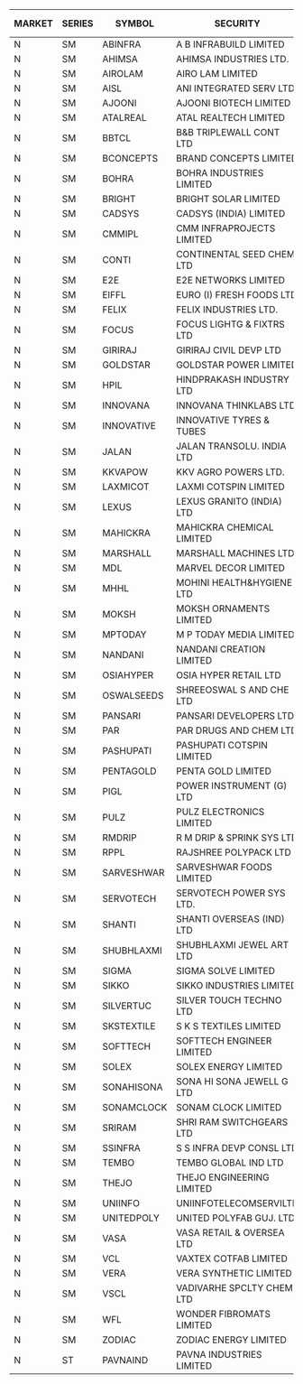 


| MARKET | SERIES | SYMBOL | SECURITY | PREV CL PR | OPEN PRICE | HIGH PRICE | LOW PRICE | CLOSE PRICE | NET TRDVAL | NET TRDQTY | CORP IND | HI 52 WK | LO 52 WK |
| ----- | ----- | ----- | ----- | ----- | ----- | ----- | ----- | ----- | ----- | ----- | ----- | ----- | ----- |
| N | SM | ABINFRA | A B INFRABUILD LIMITED | 6.95 | 6.65 | 6.65 | 6.65 | 6.65 | 26600.00 | 4000 |  | 10.85 | 5.00 |
| N | SM | AHIMSA | AHIMSA INDUSTRIES LTD. | 19.70 | 16.00 | 19.85 | 16.00 | 19.85 | 215100.00 | 12000 |  | 25.00 | 16.00 |
| N | SM | AIROLAM | AIRO LAM LIMITED | 27.10 | 29.50 | 30.00 | 29.50 | 30.00 | 178500.00 | 6000 |  | 36.00 | 14.45 |
| N | SM | AISL | ANI INTEGRATED SERV LTD. | 34.75 | 36.40 | 36.40 | 34.05 | 34.90 | 1213320.00 | 34800 |  | 36.40 | 14.30 |
| N | SM | AJOONI | AJOONI BIOTECH LIMITED | 31.10 | 31.00 | 31.80 | 31.00 | 31.80 | 1663833.60 | 53328 |  | 36.50 | 6.35 |
| N | SM | ATALREAL | ATAL REALTECH LIMITED | 34.60 | 36.00 | 36.00 | 36.00 | 36.00 | 57600.00 | 1600 |  | 51.00 | 33.70 |
| N | SM | BBTCL | B&B TRIPLEWALL CONT LTD | 67.10 | 68.75 | 68.75 | 68.75 | 68.75 | 206250.00 | 3000 |  | 72.60 | 27.20 |
| N | SM | BCONCEPTS | BRAND CONCEPTS LIMITED | 25.80 | 27.05 | 27.05 | 26.95 | 26.95 | 648900.00 | 24000 |  | 32.05 | 13.70 |
| N | SM | BOHRA | BOHRA INDUSTRIES LIMITED | 1.30 | 1.35 | 1.35 | 1.35 | 1.35 | 2700.00 | 2000 |  | 2.00 | .35 |
| N | SM | BRIGHT | BRIGHT SOLAR LIMITED | 12.70 | 12.50 | 12.60 | 12.10 | 12.50 | 486900.00 | 39000 |  | 15.55 | 4.70 |
| N | SM | CADSYS | CADSYS (INDIA) LIMITED | 21.00 | 22.00 | 22.05 | 21.75 | 21.75 | 219200.00 | 10000 |  | 26.70 | 15.50 |
| N | SM | CMMIPL | CMM INFRAPROJECTS LIMITED | 3.85 | 4.00 | 4.00 | 3.70 | 3.95 | 140700.00 | 36000 |  | 5.75 | 2.25 |
| N | SM | CONTI | CONTINENTAL SEED CHEM LTD | 6.20 | 6.20 | 6.20 | 6.20 | 6.20 | 20664.60 | 3333 |  | 23.80 | 5.55 |
| N | SM | E2E | E2E NETWORKS LIMITED | 40.80 | 40.80 | 40.80 | 40.80 | 40.80 | 81600.00 | 2000 |  | 61.30 | 13.30 |
| N | SM | EIFFL | EURO (I) FRESH FOODS LTD | 97.95 | 88.70 | 100.45 | 88.70 | 90.30 | 880440.00 | 9600 |  | 129.40 | 64.80 |
| N | SM | FELIX | FELIX INDUSTRIES LTD. | 48.70 | 46.30 | 46.30 | 46.30 | 46.30 | 185200.00 | 4000 |  | 51.25 | 10.80 |
| N | SM | FOCUS | FOCUS LIGHTG & FIXTRS LTD | 21.00 | 22.05 | 22.05 | 22.05 | 22.05 | 66150.00 | 3000 |  | 30.35 | 15.50 |
| N | SM | GIRIRAJ | GIRIRAJ CIVIL DEVP LTD | 65.00 | 68.25 | 68.25 | 68.25 | 68.25 | 81900.00 | 1200 |  | 68.25 | 20.95 |
| N | SM | GOLDSTAR | GOLDSTAR POWER LIMITED | 20.30 | 20.50 | 20.50 | 20.50 | 20.50 | 123000.00 | 6000 |  | 25.45 | 19.70 |
| N | SM | HPIL | HINDPRAKASH INDUSTRY LTD | 47.00 | 47.00 | 47.00 | 47.00 | 47.00 | 141000.00 | 3000 |  | 47.00 | 40.20 |
| N | SM | INNOVANA | INNOVANA THINKLABS LTD. | 80.75 | 84.75 | 84.75 | 84.75 | 84.75 | 84750.00 | 1000 |  | 125.00 | 70.25 |
| N | SM | INNOVATIVE | INNOVATIVE TYRES & TUBES | 8.75 | 8.75 | 8.75 | 8.75 | 8.75 | 131250.00 | 15000 |  | 10.35 | 5.40 |
| N | SM | JALAN | JALAN TRANSOLU. INDIA LTD | 3.55 | 3.70 | 3.70 | 3.70 | 3.70 | 22200.00 | 6000 |  | 4.70 | 2.75 |
| N | SM | KKVAPOW | KKV AGRO POWERS LTD. | 390.50 | 371.05 | 371.05 | 371.05 | 371.05 | 92762.50 | 250 |  | 417.90 | 330.00 |
| N | SM | LAXMICOT | LAXMI COTSPIN LIMITED | 10.00 | 8.00 | 8.00 | 8.00 | 8.00 | 48000.00 | 6000 |  | 12.00 | 6.05 |
| N | SM | LEXUS | LEXUS GRANITO (INDIA) LTD | 17.00 | 17.00 | 17.00 | 17.00 | 17.00 | 34000.00 | 2000 |  | 22.50 | 4.55 |
| N | SM | MAHICKRA | MAHICKRA CHEMICAL LIMITED | 81.20 | 80.75 | 81.90 | 80.75 | 81.90 | 487875.00 | 6000 |  | 84.25 | 70.00 |
| N | SM | MARSHALL | MARSHALL MACHINES LTD | 12.85 | 12.30 | 12.30 | 12.25 | 12.25 | 73650.00 | 6000 |  | 15.50 | 4.85 |
| N | SM | MDL | MARVEL DECOR LIMITED | 23.00 | 22.00 | 22.00 | 22.00 | 22.00 | 44000.00 | 2000 |  | 27.30 | 16.50 |
| N | SM | MHHL | MOHINI HEALTH&HYGIENE LTD | 24.40 | 23.20 | 23.20 | 23.20 | 23.20 | 139200.00 | 6000 |  | 25.10 | 11.35 |
| N | SM | MOKSH | MOKSH ORNAMENTS LIMITED | 45.00 | 42.00 | 42.00 | 41.00 | 41.00 | 744900.00 | 18000 |  | 47.00 | 21.00 |
| N | SM | MPTODAY | M P TODAY MEDIA LIMITED | 13.85 | 14.50 | 14.50 | 14.50 | 14.50 | 58000.00 | 4000 |  | 18.95 | 9.70 |
| N | SM | NANDANI | NANDANI CREATION LIMITED | 24.50 | 23.30 | 23.30 | 23.30 | 23.30 | 116500.00 | 5000 |  | 24.50 | 7.65 |
| N | SM | OSIAHYPER | OSIA HYPER RETAIL LTD | 136.00 | 137.00 | 137.00 | 135.00 | 137.00 | 488900.00 | 3600 |  | 325.00 | 125.00 |
| N | SM | OSWALSEEDS | SHREEOSWAL S AND CHE LTD | 28.90 | 28.00 | 28.00 | 28.00 | 28.00 | 2016000.00 | 72000 |  | 50.45 | 21.80 |
| N | SM | PANSARI | PANSARI DEVELOPERS LTD. | 37.70 | 39.55 | 39.55 | 39.55 | 39.55 | 711900.00 | 18000 |  | 39.55 | 21.90 |
| N | SM | PAR | PAR DRUGS AND CHEM LTD | 103.65 | 98.60 | 102.00 | 98.60 | 100.50 | 796400.00 | 8000 |  | 103.65 | 26.20 |
| N | SM | PASHUPATI | PASHUPATI COTSPIN LIMITED | 65.00 | 68.00 | 70.00 | 67.50 | 69.35 | 9509600.00 | 137600 |  | 81.00 | 40.00 |
| N | SM | PENTAGOLD | PENTA GOLD LIMITED | 83.90 | 79.75 | 83.90 | 79.75 | 83.90 | 1208700.00 | 15000 |  | 83.90 | 15.40 |
| N | SM | PIGL | POWER INSTRUMENT (G) LTD | 35.85 | 35.05 | 37.60 | 35.05 | 37.60 | 2784800.00 | 76000 |  | 38.40 | 8.50 |
| N | SM | PULZ | PULZ ELECTRONICS LIMITED | 11.70 | 11.15 | 11.20 | 11.15 | 11.15 | 267800.00 | 24000 |  | 16.65 | 9.20 |
| N | SM | RMDRIP | R M DRIP & SPRINK SYS LTD | 22.85 | 22.00 | 22.80 | 21.80 | 22.35 | 2393600.00 | 108000 |  | 63.00 | 14.65 |
| N | SM | RPPL | RAJSHREE POLYPACK LTD | 98.00 | 98.00 | 98.00 | 94.00 | 94.00 | 192000.00 | 2000 |  | 121.00 | 47.75 |
| N | SM | SARVESHWAR | SARVESHWAR FOODS LIMITED | 16.05 | 16.85 | 16.85 | 16.50 | 16.50 | 106720.00 | 6400 |  | 16.85 | 8.45 |
| N | SM | SERVOTECH | SERVOTECH POWER SYS LTD. | 20.40 | 20.00 | 20.00 | 20.00 | 20.00 | 80000.00 | 4000 |  | 23.80 | 7.75 |
| N | SM | SHANTI | SHANTI OVERSEAS (IND) LTD | 23.50 | 23.50 | 24.00 | 23.50 | 24.00 | 213750.00 | 9000 |  | 24.65 | 14.00 |
| N | SM | SHUBHLAXMI | SHUBHLAXMI JEWEL ART LTD | 13.55 | 13.55 | 13.55 | 13.55 | 13.55 | 13550.00 | 1000 |  | 33.50 | 12.05 |
| N | SM | SIGMA | SIGMA SOLVE LIMITED | 42.00 | 45.00 | 45.00 | 44.00 | 44.00 | 267000.00 | 6000 |  | 53.90 | 33.80 |
| N | SM | SIKKO | SIKKO INDUSTRIES LIMITED | 23.40 | 24.40 | 24.40 | 24.20 | 24.30 | 194400.00 | 8000 |  | 33.80 | 18.00 |
| N | SM | SILVERTUC | SILVER TOUCH TECHNO LTD | 94.00 | 94.00 | 94.00 | 94.00 | 94.00 | 188000.00 | 2000 |  | 110.00 | 80.00 |
| N | SM | SKSTEXTILE | S K S TEXTILES LIMITED | 24.60 | 23.40 | 24.60 | 23.40 | 24.60 | 48000.00 | 2000 |  | 36.00 | 22.10 |
| N | SM | SOFTTECH | SOFTTECH ENGINEER LIMITED | 95.80 | 95.80 | 97.10 | 91.65 | 93.30 | 762480.00 | 8000 |  | 99.00 | 32.45 |
| N | SM | SOLEX | SOLEX ENERGY LIMITED | 35.25 | 35.25 | 35.25 | 33.50 | 33.50 | 677500.00 | 20000 |  | 38.00 | 19.20 |
| N | SM | SONAHISONA | SONA HI SONA JEWELL G LTD | 10.20 | 10.10 | 10.10 | 10.10 | 10.10 | 101000.00 | 10000 |  | 14.65 | 9.20 |
| N | SM | SONAMCLOCK | SONAM CLOCK LIMITED | 60.10 | 60.00 | 60.00 | 59.90 | 59.90 | 539550.00 | 9000 |  | 65.00 | 30.80 |
| N | SM | SRIRAM | SHRI RAM SWITCHGEARS LTD | 16.05 | 16.00 | 16.10 | 15.55 | 16.00 | 574500.00 | 36000 |  | 16.35 | 11.20 |
| N | SM | SSINFRA | S S INFRA DEVP CONSL LTD | 9.30 | 9.70 | 9.70 | 9.70 | 9.70 | 29100.00 | 3000 |  | 10.75 | 5.65 |
| N | SM | TEMBO | TEMBO GLOBAL IND LTD | 113.35 | 117.95 | 118.00 | 102.25 | 105.20 | 5446900.00 | 50000 |  | 260.80 | 101.50 |
| N | SM | THEJO | THEJO ENGINEERING LIMITED | 1216.15 | 1200.00 | 1200.00 | 1190.00 | 1200.00 | 599000.00 | 500 |  | 1469.00 | 350.55 |
| N | SM | UNIINFO | UNIINFOTELECOMSERVILTD | 17.85 | 18.70 | 18.70 | 18.70 | 18.70 | 37400.00 | 2000 |  | 27.45 | 7.85 |
| N | SM | UNITEDPOLY | UNITED POLYFAB GUJ. LTD. | 16.00 | 15.20 | 15.20 | 15.20 | 15.20 | 136800.00 | 9000 |  | 59.75 | 5.95 |
| N | SM | VASA | VASA RETAIL & OVERSEA LTD | 6.20 | 6.20 | 6.20 | 6.20 | 6.20 | 24800.00 | 4000 |  | 7.55 | 5.00 |
| N | SM | VCL | VAXTEX COTFAB LIMITED | 31.05 | 32.50 | 32.50 | 32.50 | 32.50 | 195000.00 | 6000 |  | 32.50 | 15.20 |
| N | SM | VERA | VERA SYNTHETIC LIMITED | 34.00 | 34.00 | 34.00 | 34.00 | 34.00 | 357000.00 | 10500 |  | 99.90 | 31.40 |
| N | SM | VSCL | VADIVARHE SPCLTY CHEM LTD | 14.65 | 14.25 | 14.25 | 14.00 | 14.00 | 84750.00 | 6000 |  | 19.55 | 5.85 |
| N | SM | WFL | WONDER FIBROMATS LIMITED | 61.50 | 62.50 | 62.50 | 62.50 | 62.50 | 600000.00 | 9600 |  | 84.95 | 42.70 |
| N | SM | ZODIAC | ZODIAC ENERGY LIMITED | 12.60 | 13.00 | 13.00 | 13.00 | 13.00 | 52000.00 | 4000 |  | 23.75 | 11.25 |
| N | ST | PAVNAIND | PAVNA INDUSTRIES LIMITED | 165.15 | 165.10 | 165.25 | 165.10 | 165.10 | 12025320.00 | 72800 |  | 166.50 | 165.05 |



